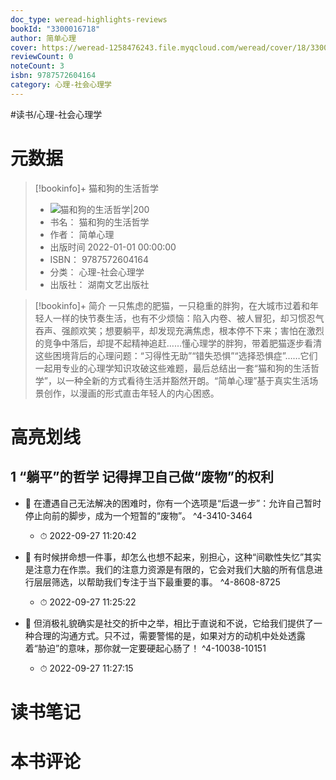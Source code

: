 ```yaml
---
doc_type: weread-highlights-reviews
bookId: "3300016718"
author: 简单心理
cover: https://weread-1258476243.file.myqcloud.com/weread/cover/18/3300016718/t7_3300016718.jpg
reviewCount: 0
noteCount: 3
isbn: 9787572604164
category: 心理-社会心理学
---
```


#读书/心理-社会心理学

# 元数据
> [!bookinfo]+ 猫和狗的生活哲学
> - ![ 猫和狗的生活哲学|200](https://weread-1258476243.file.myqcloud.com/weread/cover/18/3300016718/t7_3300016718.jpg)
> - 书名： 猫和狗的生活哲学
> - 作者： 简单心理
> - 出版时间 2022-01-01 00:00:00
> - ISBN： 9787572604164
> - 分类： 心理-社会心理学
> - 出版社： 湖南文艺出版社

> [!bookinfo]+ 简介
> 一只焦虑的肥猫，一只稳重的胖狗，在大城市过着和年轻人一样的快节奏生活，也有不少烦恼：陷入内卷、被人冒犯，却习惯忍气吞声、强颜欢笑；想要躺平，却发现充满焦虑，根本停不下来；害怕在激烈的竞争中落后，却提不起精神追赶……懂心理学的胖狗，带着肥猫逐步看清这些困境背后的心理问题：“习得性无助”“错失恐惧”“选择恐惧症”……它们一起用专业的心理学知识攻破这些难题，最后总结出一套“猫和狗的生活哲学”，以一种全新的方式看待生活并豁然开朗。“简单心理”基于真实生活场景创作，以漫画的形式直击年轻人的内心困惑。
# 高亮划线

## 1 “躺平”的哲学 记得捍卫自己做“废物”的权利


- 📌 在遭遇自己无法解决的困难时，你有一个选项是“后退一步”：允许自己暂时停止向前的脚步，成为一个短暂的“废物”。 ^4-3410-3464
    - ⏱ 2022-09-27 11:20:42 

- 📌 有时候拼命想一件事，却怎么也想不起来，别担心，这种“间歇性失忆”其实是注意力在作祟。我们的注意力资源是有限的，它会对我们大脑的所有信息进行层层筛选，以帮助我们专注于当下最重要的事。 ^4-8608-8725
    - ⏱ 2022-09-27 11:25:22 

- 📌 但消极礼貌确实是社交的折中之举，相比于直说和不说，它给我们提供了一种合理的沟通方式。只不过，需要警惕的是，如果对方的动机中处处透露着“胁迫”的意味，那你就一定要硬起心肠了！ ^4-10038-10151
    - ⏱ 2022-09-27 11:27:15 
# 读书笔记

# 本书评论
